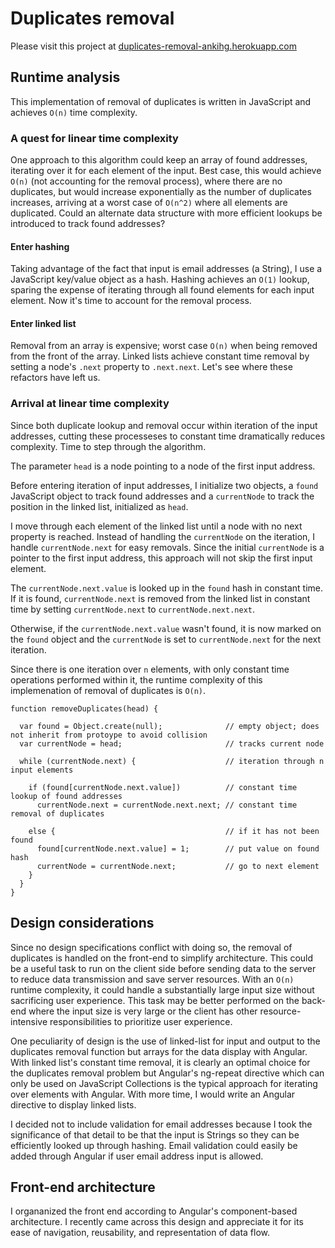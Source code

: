 # Duplicates removal

Please visit this project at [duplicates-removal-ankihg.herokuapp.com](https://duplicates-removal-ankihg.herokuapp.com/)

## Runtime analysis
This implementation of removal of duplicates is written in JavaScript and achieves `O(n)` time complexity.

### A quest for linear time complexity

One approach to this algorithm could keep an array of found addresses, iterating over it for each element of the input. Best case, this would achieve `O(n)` (not accounting for the removal process), where there are no duplicates, but would increase exponentially as the number of duplicates increases, arriving at a worst case of `O(n^2)` where all elements are duplicated. Could an alternate data structure with more efficient lookups be introduced to track found addresses?

#### Enter hashing

Taking advantage of the fact that input is email addresses (a String), I use a JavaScript key/value object as a hash. Hashing achieves an `O(1)` lookup, sparing the expense of iterating through all found elements for each input element. Now it's time to account for the removal process.

#### Enter linked list

Removal from an array is expensive; worst case `O(n)` when being removed from the front of the array. Linked lists achieve constant time removal by setting a node's `.next` property to `.next.next`. Let's see where these refactors have left us.

### Arrival at linear time complexity
Since both duplicate lookup and removal occur within iteration of the input addresses, cutting these processeses to constant time dramatically reduces complexity. Time to step through the algorithm.

The parameter `head` is a node pointing to a node of the first input address.

Before entering iteration of input addresses, I initialize two objects, a `found` JavaScript object to track found addresses and a `currentNode` to track the position in the linked list, initialized as `head`.

I move through each element of the linked list until a node with no next property is reached. Instead of handling the `currentNode` on the iteration, I handle `currentNode.next` for easy removals. Since the initial  `currentNode` is a pointer to the first input address, this approach will not skip the first input element.

The `currentNode.next.value` is looked up in the `found` hash in constant time. If it is found, `currentNode.next` is removed from the linked list in constant time by setting `currentNode.next` to `currentNode.next.next`.

Otherwise, if the `currentNode.next.value` wasn't found, it is now marked on the `found` object and the `currentNode` is set to `currentNode.next` for the next iteration.

Since there is one iteration over `n` elements, with only constant time operations performed within it, the runtime complexity of this implemenation of removal of duplicates is ``O(n)``.

```
function removeDuplicates(head) {

  var found = Object.create(null);              // empty object; does not inherit from protoype to avoid collision
  var currentNode = head;                       // tracks current node

  while (currentNode.next) {                    // iteration through n input elements

    if (found[currentNode.next.value])          // constant time lookup of found addresses
      currentNode.next = currentNode.next.next; // constant time removal of duplicates

    else {                                      // if it has not been found
      found[currentNode.next.value] = 1;        // put value on found hash
      currentNode = currentNode.next;           // go to next element
    }
  }
}
```

## Design considerations

Since no design specifications conflict with doing so, the removal of duplicates is handled on the front-end to simplify architecture. This could be a useful task to run on the client side before sending data to the server to reduce data transmission and save server resources. With an `O(n)` runtime complexity, it could handle a substantially large input size without sacrificing user experience. This task may be better performed on the back-end where the input size is very large or the client has other resource-intensive responsibilities to prioritize user experience.

One peculiarity of design is the use of linked-list for input and output to the duplicates removal function but arrays for the data display with Angular. With linked list's constant time removal, it is clearly an optimal choice for the duplicates removal problem but Angular's ng-repeat directive which can only be used on JavaScript Collections is the typical approach for iterating over elements with Angular. With more time, I would write an Angular directive to display linked lists.

I decided not to include validation for email addresses because I took the significance of that detail to be that the input is Strings so they can be efficiently looked up through hashing. Email validation could easily be added through Angular if user email address input is allowed.


## Front-end architecture
I organanized the front end according to Angular's component-based architecture. I recently came across this design and appreciate it for its ease of navigation, reusability, and representation of data flow. 
